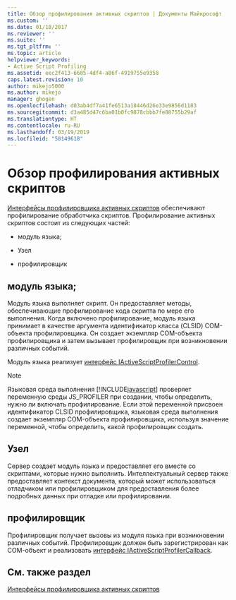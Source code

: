 ```yaml
---
title: Обзор профилирования активных скриптов | Документы Майкрософт
ms.custom: ''
ms.date: 01/18/2017
ms.reviewer: ''
ms.suite: ''
ms.tgt_pltfrm: ''
ms.topic: article
helpviewer_keywords:
- Active Script Profiling
ms.assetid: eec2f413-6605-4df4-a86f-4919755e9358
caps.latest.revision: 10
author: mikejo5000
ms.author: mikejo
manager: ghogen
ms.openlocfilehash: d03ab4df7a41fe6513a18446d26e33e9856d1183
ms.sourcegitcommit: d3a485d47c6ba01b0fc9878cbbb7fe88755b29af
ms.translationtype: HT
ms.contentlocale: ru-RU
ms.lasthandoff: 03/19/2019
ms.locfileid: "58149618"
---
```

# <a name="active-script-profiling-overview"></a>Обзор профилирования активных скриптов
[Интерфейсы профилировщика активных скриптов](../winscript/reference/active-script-profiler-interfaces.md) обеспечивают профилирование обработчика скриптов. Профилирование активных скриптов состоит из следующих частей:  
  
-   модуль языка;  
  
-   Узел  
  
-   профилировщик  
  
## <a name="language-engine"></a>модуль языка;  
 Модуль языка выполняет скрипт. Он предоставляет методы, обеспечивающие профилирование кода скрипта по мере его выполнения. Когда включено профилирование, модуль языка принимает в качестве аргумента идентификатор класса (CLSID) COM-объекта профилировщика. Он создает экземпляр COM-объекта профилировщика и затем вызывает профилировщик при возникновении различных событий.  
  
 Модуль языка реализует [интерфейс IActiveScriptProfilerControl](../winscript/reference/iactivescriptprofilercontrol-interface.md).  
  
> [!NOTE]
>  Языковая среда выполнения [!INCLUDE[javascript](../javascript/includes/javascript-md.md)] проверяет переменную среды JS_PROFILER при создании, чтобы определить, нужно ли включать профилирование. Если этой переменной присвоен идентификатор CLSID профилировщика, языковая среда выполнения создает экземпляр COM-объекта профилировщика, используя значение переменной, чтобы определить, какой профилировщик создать.  
  
## <a name="host"></a>Узел  
 Сервер создает модуль языка и предоставляет его вместе со скриптами, которые нужно выполнить. Интеллектуальный сервер также предоставляет контекст документа, который может использоваться отладчиком или профилировщиком для предоставления более подробных данных при отладке или профилировании.  
  
## <a name="profiler"></a>профилировщик  
 Профилировщик получает вызовы из модуля языка при возникновении различных событий. Профилировщик должен быть зарегистрирован как COM-объект и реализовать [интерфейс IActiveScriptProfilerCallback](../winscript/reference/iactivescriptprofilercallback-interface.md).  
  
## <a name="see-also"></a>См. также раздел  
 [Интерфейсы профилировщика активных скриптов](../winscript/reference/active-script-profiler-interfaces.md)